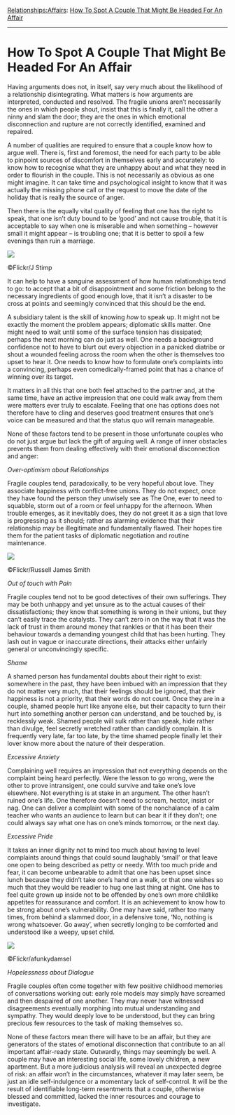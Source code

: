 [Relationships:](https://www.theschooloflife.com/thebookoflife/category/relationships/)[Affairs](https://www.theschooloflife.com/thebookoflife/category/relationships/affairs/): [How To Spot A Couple That Might Be Headed For An Affair](https://www.theschooloflife.com/thebookoflife/how-to-spot-a-couple-that-might-be-headed-for-an-affair/)

* * *

# How To Spot A Couple That Might Be Headed For An Affair

Having arguments does not, in itself, say very much about the likelihood of a relationship disintegrating. What matters is how arguments are interpreted, conducted and resolved. The fragile unions aren’t necessarily the ones in which people shout, insist that this is finally it, call the other a ninny and slam the door; they are the ones in which emotional disconnection and rupture are not correctly identified, examined and repaired.

A number of qualities are required to ensure that a couple know how to argue well. There is, first and foremost, the need for each party to be able to pinpoint sources of discomfort in themselves early and accurately: to know how to recognise what they are unhappy about and what they need in order to flourish in the couple. This is not necessarily as obvious as one might imagine. It can take time and psychological insight to know that it was actually the missing phone call or the request to move the date of the holiday that is really the source of anger.

Then there is the equally vital quality of feeling that one has the right to speak, that one isn’t duty bound to be ‘good’ and not cause trouble, that it is acceptable to say when one is miserable and when something – however small it might appear – is troubling one; that it is better to spoil a few evenings than ruin a marriage.

 ![](https://www.theschooloflife.com/thebookoflife/wp-content/uploads/2018/08/36261256106_d328c01bf6_z.jpg)

©Flickr/J Stimp

It can help to have a sanguine assessment of how human relationships tend to go: to accept that a bit of disappointment and some friction belong to the necessary ingredients of good enough love, that it isn’t a disaster to be cross at points and seemingly convinced that this should be the end.

A subsidiary talent is the skill of knowing _how_ to speak up. It might not be exactly the moment the problem appears; diplomatic skills matter. One might need to wait until some of the surface tension has dissipated; perhaps the next morning can do just as well. One needs a background confidence not to have to blurt out every objection in a panicked diatribe or shout a wounded feeling across the room when the other is themselves too upset to hear it. One needs to know how to formulate one’s complaints into a convincing, perhaps even comedically-framed point that has a chance of winning over its target.

It matters in all this that one both feel attached to the partner and, at the same time, have an active impression that one could walk away from them were matters ever truly to escalate. Feeling that one has options does not therefore have to cling and deserves good treatment ensures that one’s voice can be measured and that the status quo will remain manageable.

None of these factors tend to be present in those unfortunate couples who do not just argue but lack the gift of arguing well. A range of inner obstacles prevents them from dealing effectively with their emotional disconnection and anger:

_Over-optimism about Relationships_

Fragile couples tend, paradoxically, to be very hopeful about love. They associate happiness with conflict-free unions. They do not expect, once they have found the person they unwisely see as The One, ever to need to squabble, storm out of a room or feel unhappy for the afternoon. When trouble emerges, as it inevitably does, they do not greet it as a sign that love is progressing as it should; rather as alarming evidence that their relationship may be illegitimate and fundamentally flawed. Their hopes tire them for the patient tasks of diplomatic negotiation and routine maintenance.

 ![](https://www.theschooloflife.com/thebookoflife/wp-content/uploads/2018/08/4239868021_82e895da99_z.jpg)

©Flickr/Russell James Smith

_Out of touch with Pain_

Fragile couples tend not to be good detectives of their own sufferings. They may be both unhappy and yet unsure as to the actual causes of their dissatisfactions; they know that something is wrong in their unions, but they can’t easily trace the catalysts. They can’t zero in on the way that it was the lack of trust in them around money that rankles or that it has been their behaviour towards a demanding youngest child that has been hurting. They lash out in vague or inaccurate directions, their attacks either unfairly general or unconvincingly specific.

_Shame_

A shamed person has fundamental doubts about their right to exist: somewhere in the past, they have been imbued with an impression that they do not matter very much, that their feelings should be ignored, that their happiness is not a priority, that their words do not count. Once they are in a couple, shamed people hurt like anyone else, but their capacity to turn their hurt into something another person can understand, and be touched by, is recklessly weak. Shamed people will sulk rather than speak, hide rather than divulge, feel secretly wretched rather than candidly complain. It is frequently very late, far too late, by the time shamed people finally let their lover know more about the nature of their desperation.

_Excessive Anxiety_

Complaining well requires an impression that not everything depends on the complaint being heard perfectly. Were the lesson to go wrong, were the other to prove intransigent, one could survive and take one’s love elsewhere. Not everything is at stake in an argument. The other hasn’t ruined one’s life. One therefore doesn’t need to scream, hector, insist or nag. One can deliver a complaint with some of the nonchalance of a calm teacher who wants an audience to learn but can bear it if they don’t; one could always say what one has on one’s minds tomorrow, or the next day.

_Excessive Pride_

It takes an inner dignity not to mind too much about having to level complaints around things that could sound laughably ‘small’ or that leave one open to being described as petty or needy. With too much pride and fear, it can become unbearable to admit that one has been upset since lunch because they didn’t take one’s hand on a walk, or that one wishes so much that they would be readier to hug one last thing at night. One has to feel quite grown up inside not to be offended by one’s own more childlike appetites for reassurance and comfort. It is an achievement to know how to be strong about one’s vulnerability. One may have said, rather too many times, from behind a slammed door, in a defensive tone, ‘No, nothing is wrong whatsoever. Go away’, when secretly longing to be comforted and understood like a weepy, upset child.

 ![](https://www.theschooloflife.com/thebookoflife/wp-content/uploads/2018/08/5628741080_f93537c4f3_z.jpg)

©Flickr/afunkydamsel

_Hopelessness about Dialogue_

Fragile couples often come together with few positive childhood memories of conversations working out: early role models may simply have screamed and then despaired of one another. They may never have witnessed disagreements eventually morphing into mutual understanding and sympathy. They would deeply love to be understood, but they can bring precious few resources to the task of making themselves so.

None of these factors mean there will have to be an affair, but they are generators of the states of emotional disconnection that contribute to an all important affair-ready state. Outwardly, things may seemingly be well. A couple may have an interesting social life, some lovely children, a new apartment. But a more judicious analysis will reveal an unexpected degree of risk: an affair won’t in the circumstances, whatever it may later seem, be just an idle self-indulgence or a momentary lack of self-control. It will be the result of identifiable long-term resentments that a couple, otherwise blessed and committed, lacked the inner resources and courage to investigate.
